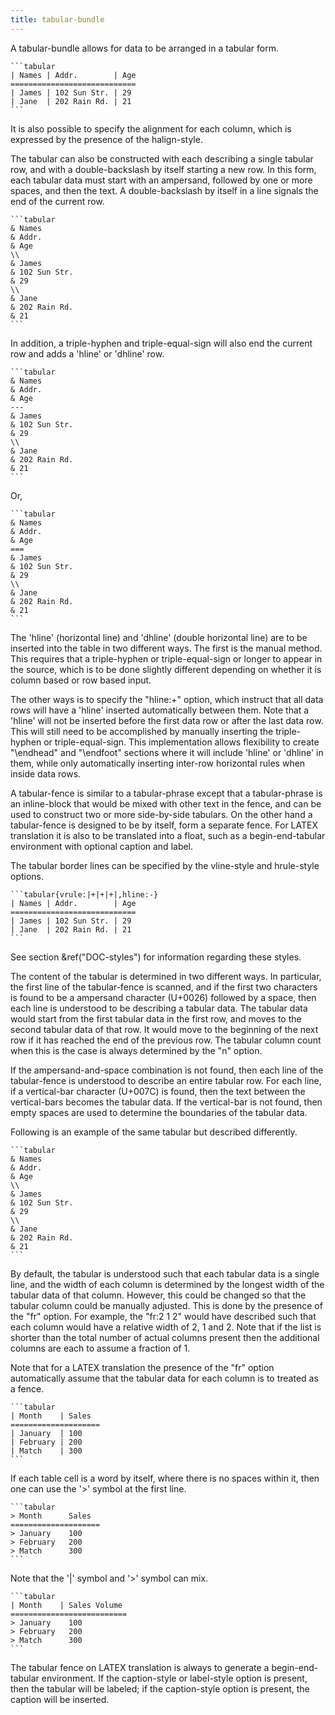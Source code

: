 ```yaml
---
title: tabular-bundle 
---
```


A tabular-bundle allows for data to be arranged in a tabular
form.

    ```tabular
    | Names | Addr.        | Age
    ============================
    | James | 102 Sun Str. | 29
    | Jane  | 202 Rain Rd. | 21
    ```

It is also possible to specify the alignment for each column, which is
expressed by the presence of the halign-style. 

The tabular can also be constructed with each describing
a single tabular row, and with a double-backslash 
by itself starting a new row. In this form, each tabular data
must start with an ampersand, followed by one or more spaces,
and then the text. A double-backslash by itself in a line
signals the end of the current row. 

    ```tabular
    & Names 
    & Addr.        
    & Age
    \\
    & James 
    & 102 Sun Str. 
    & 29
    \\
    & Jane  
    & 202 Rain Rd. 
    & 21
    ```

In addition, a triple-hyphen and triple-equal-sign
will also end the current row and adds a 'hline' or 'dhline' row.

    ```tabular
    & Names 
    & Addr.        
    & Age
    ---
    & James 
    & 102 Sun Str. 
    & 29
    \\
    & Jane  
    & 202 Rain Rd. 
    & 21
    ```

Or,

    ```tabular
    & Names 
    & Addr.        
    & Age
    ===
    & James 
    & 102 Sun Str. 
    & 29
    \\
    & Jane  
    & 202 Rain Rd. 
    & 21
    ```

The 'hline' (horizontal line) and 'dhline' (double horizontal line)
are to be inserted into the table in two different ways. The first
is the manual method. This requires that a triple-hyphen or triple-equal-sign 
or longer to appear in the source, which is to be done slightly different
depending on whether it is column based or row based input.

The other ways is to specify the "hline:+" option, which instruct that
all data rows will have a 'hline' inserted automatically between them. 
Note that a 'hline' will not be inserted before the first data row
or after the last data row. This will still need to be accomplished by
manually inserting the triple-hyphen or triple-equal-sign. This implementation 
allows flexibility to create "\endhead" and "\endfoot" sections where 
it will include 'hline' or 'dhline' in them, while only automatically inserting
inter-row horizontal rules when inside data rows.

A tabular-fence is similar to a tabular-phrase except that a tabular-phrase
is an inline-block that would be mixed with other text in the fence,
and can be used to construct two or more side-by-side tabulars. On the
other hand a tabular-fence is designed to be by itself, form a separate 
fence. For LATEX translation it is also to be translated into a float,
such as a begin-end-tabular environment with optional caption and label.

The tabular border lines can be specified by the vline-style
and hrule-style options.

    ```tabular{vrule:|+|+|+|,hline:-}
    | Names | Addr.        | Age
    ============================
    | James | 102 Sun Str. | 29
    | Jane  | 202 Rain Rd. | 21
    ```

See section &ref("DOC-styles") for information regarding these
styles.

The content of the tabular is determined in two different ways. In
particular, the first line of the tabular-fence is scanned, and if
the first two characters is found to be a ampersand character (U+0026)
followed by a space, then each line is understood to be describing a
tabular data. The tabular data would start from the first tabular data in
the first row, and moves to the second tabular data of that row. It
would move to the beginning of the next row if it has reached the end
of the previous row. The tabular column count when this is the case is
always determined by the "n" option.

If the ampersand-and-space combination is not found, then each line of
the tabular-fence is understood to describe an entire tabular row. For
each line, if a vertical-bar character (U+007C) is found, then the
text between the vertical-bars becomes the tabular data. If the
vertical-bar is not found, then empty spaces are used to determine the
boundaries of the tabular data.

Following is an example of the same tabular but described differently.

    ```tabular
    & Names 
    & Addr.        
    & Age
    \\
    & James 
    & 102 Sun Str. 
    & 29
    \\
    & Jane  
    & 202 Rain Rd. 
    & 21
    ```

By default, the tabular is understood such that each tabular data is a
single line, and the width of each column is determined by the longest
width of the tabular data of that column. However, this could be changed
so that the tabular column could be manually adjusted. This is done by
the presence of the "fr" option. For example, the "fr:2 1 2" would
have described such that each column would have a relative width of 2,
1 and 2. Note that if the list is shorter than the total number of
actual columns present then the additional columns are each to assume
a fraction of 1.

Note that for a LATEX translation the presence of the "fr" option
automatically assume that the tabular data for each column is to treated
as a fence.

    ```tabular
    | Month    | Sales
    ====================
    | January  | 100
    | February | 200
    | Match    | 300
    ```

If each table cell is a word by itself, where there is no spaces within it,
then one can use the '>' symbol at the first line.

    ```tabular
    > Month      Sales
    ====================
    > January    100
    > February   200
    > Match      300
    ```

Note that the '|' symbol and '>' symbol can mix.

    ```tabular
    | Month    | Sales Volume
    ==========================
    > January    100
    > February   200
    > Match      300
    ```

The tabular fence on LATEX translation is always to generate
a begin-end-tabular environment. If the caption-style or label-style
option is present, then the tabular will be labeled; if the
caption-style option is present, the caption will be inserted.

